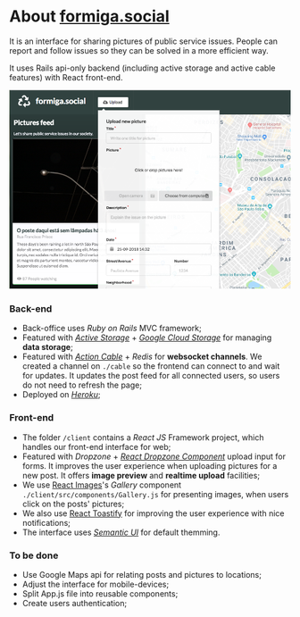 # About [formiga.social](http://formiga.social/ "formiga.social")
It is an interface for sharing pictures of public service issues. People can report and follow issues so they can be solved in a more efficient way.

It uses Rails api-only backend (including active storage and active cable features) with React front-end.

![alt text](https://raw.githubusercontent.com/AlexandreLage/formiga.social/master/screenshot.png)

### Back-end

- Back-office uses  *Ruby on Rails* MVC framework;
- Featured with *[Active Storage](https://devcenter.heroku.com/articles/active-storage-on-heroku "Active Storage")* + *[Google Cloud Storage](https://guides.rubyonrails.org/active_storage_overview.html#attaching-files-to-records "Google Cloud Storage")* for managing **data storage**;
- Featured with *[Action Cable](https://guides.rubyonrails.org/action_cable_overview.html "Action Cable")* + *Redis* for **websocket channels**. We created a channel on `./cable` so the frontend can connect to and wait for updates. It updates the post feed for all connected users, so users do not need to refresh the page;
- Deployed on *[Heroku](https://blog.heroku.com/a-rock-solid-modern-web-stack "Heroku")*;

### Front-end

- The folder `/client` contains a *React JS* Framework project, which handles our front-end interface for web;
- Featured with *Dropzone* + *[React Dropzone Component](https://www.npmjs.com/package/react-dropzone-component "React Dropzone Component")* upload input for forms. It improves the user experience when uploading pictures for a new post. It offers **image preview** and **realtime upload** facilities;
- We use [React Images](https://jossmac.github.io/react-images/ "React Images")'s *Gallery* component `./client/src/components/Gallery.js` for presenting images, when users click on the posts' pictures;
- We also use [React Toastify](https://github.com/fkhadra/react-toastify "React Toastify") for improving the user experience with nice notifications;
- The interface uses *[Semantic UI](https://react.semantic-ui.com/ "Semantic UI")* for default themming.

### To be done
- Use Google Maps api for relating posts and pictures to locations;
- Adjust the interface for mobile-devices;
- Split App.js file into reusable components;
- Create users authentication;

